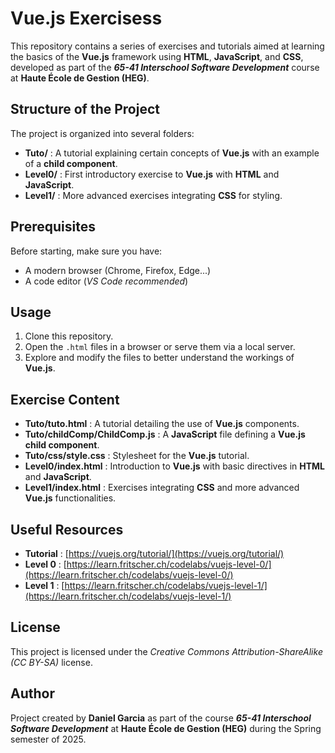 # Vue.js Exercisess

This repository contains a series of exercises and tutorials aimed at learning the basics of the **Vue.js** framework using **HTML**, **JavaScript**, and **CSS**, developed as part of the ***65-41 Interschool Software Development*** course at **Haute École de Gestion (HEG)**.

## Structure of the Project

The project is organized into several folders:
- **Tuto/** : A tutorial explaining certain concepts of **Vue.js** with an example of a **child component**.
- **Level0/** : First introductory exercise to **Vue.js** with **HTML** and **JavaScript**.
- **Level1/** : More advanced exercises integrating **CSS** for styling.

## Prerequisites

Before starting, make sure you have:
- A modern browser (Chrome, Firefox, Edge...)
- A code editor (*VS Code recommended*)

## Usage

1. Clone this repository.
2. Open the `.html` files in a browser or serve them via a local server.
3. Explore and modify the files to better understand the workings of **Vue.js**.

## Exercise Content

- **Tuto/tuto.html** : A tutorial detailing the use of **Vue.js** components.
- **Tuto/childComp/ChildComp.js** : A **JavaScript** file defining a **Vue.js child component**.
- **Tuto/css/style.css** : Stylesheet for the **Vue.js** tutorial.
- **Level0/index.html** : Introduction to **Vue.js** with basic directives in **HTML** and **JavaScript**.
- **Level1/index.html** : Exercises integrating **CSS** and more advanced **Vue.js** functionalities.

## Useful Resources

- **Tutorial** : [https://vuejs.org/tutorial/](https://vuejs.org/tutorial/)
- **Level 0** : [https://learn.fritscher.ch/codelabs/vuejs-level-0/](https://learn.fritscher.ch/codelabs/vuejs-level-0/)
- **Level 1** : [https://learn.fritscher.ch/codelabs/vuejs-level-1/](https://learn.fritscher.ch/codelabs/vuejs-level-1/)

## License

This project is licensed under the *Creative Commons Attribution-ShareAlike (CC BY-SA)* license.

## Author

Project created by **Daniel Garcia** as part of the course ***65-41 Interschool Software Development*** at **Haute École de Gestion (HEG)** during the Spring semester of 2025.

